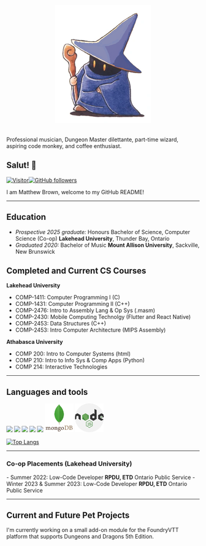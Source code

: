 <!--
**MatthewAWBrown/MatthewAWBrown** is a ✨ _special_ ✨ repository because its `README.md` (this file) appears on your GitHub profile.

Here are some ideas to get you started:

- 🔭 I’m currently working on ...
- 🌱 I’m currently learning ...
- 👯 I’m looking to collaborate on ...
- 🤔 I’m looking for help with ...
- 💬 Ask me about ...
- 📫 How to reach me: ...
- 😄 Pronouns: ...
- ⚡ Fun fact: ...
-->
<p align="center">
  <img src="https://github.com/MatthewAWBrown/MatthewAWBrown/blob/main/250_blu.png">
</p>
<br> Professional musician, Dungeon Master dilettante, part-time wizard, aspiring code monkey, and coffee enthusiast.
<h2> Salut! 👋</h2>

[![Visitor](https://visitor-badge.laobi.icu/badge?page_id=MatthewAWBrown.MatthewAWBrown)](https://github.com/MatthewAWBrown)[![GitHub followers](https://img.shields.io/github/followers/MatthewAWBrown.svg?style=social&label=Follow&maxAge=2592000)](https://github.com/MatthewAWBrown?tab=followers)

I am Matthew Brown, welcome to my GitHub README!<br>


***

<h2>Education</h2>

- <i>Prospective 2025 graduate:</i> Honours Bachelor of Science, Computer Science (Co-op) <b>Lakehead University</b>, Thunder Bay, Ontario
- <i>Graduated 2020:</i> Bachelor of Music <b>Mount Allison University</b>, Sackville, New Brunswick 


<h2>Completed and Current CS Courses</h2>

__Lakehead University__
- COMP-1411: Computer Programming I (C)
- COMP-1431: Computer Programming II (C++)
- COMP-2476: Intro to Assembly Lang & Op Sys (.masm)
- COMP-2430: Mobile Computing Technolgy (Flutter and React Native)
- COMP-2453: Data Structures (C++)
- COMP-2453: Intro Computer Architecture (MIPS Assembly)

__Athabasca University__
- COMP 200: Intro to Computer Systems (html)
- COMP 210: Intro to Info Sys & Comp Apps (Python)
- COMP 214: Interactive Technologies

***

<h2>Languages and tools</h2>
<p float = "left">
<img src = "https://user-images.githubusercontent.com/104664255/168294002-65046ea7-50c5-4437-827d-a4fff893da4f.png" height = "75"> <img src = "https://user-images.githubusercontent.com/104664255/168294211-7f6ae5d3-777b-4436-a0f6-21557aefb4b1.png" height = "75"> <img src = "https://user-images.githubusercontent.com/104664255/168294384-0d509b03-38cd-4dea-bf07-c7674cb4b48f.jpg" height = "75"> <img src = "https://user-images.githubusercontent.com/104664255/169539760-4c42670b-0475-4b4d-9bd0-2c00db77bf01.png" height ="75"> <img src = "https://user-images.githubusercontent.com/104664255/168294472-36e9092a-886a-4a4a-8038-0913152862b4.png" height = "75"> <img src = "https://raw.githubusercontent.com/MatthewAWBrown/MatthewAWBrown/main/mongodb-5-1175140.webp" height = "75"> <img src = "https://github.com/MatthewAWBrown/MatthewAWBrown/blob/main/node.png" height = "75">
  </p>

[![Top Langs](https://github-readme-stats.vercel.app/api/top-langs/?username=MatthewAWBrown&layout=compact)](https://github.com/anuraghazra/github-readme-stats)


***


<h3>Co-op Placements (Lakehead University)</h3>
- Summer 2022: Low-Code Developer <b>RPDU, ETD</b> Ontario Public Service
- Winter 2023 & Summer 2023: Low-Code Developer <b>RPDU, ETD</b> Ontario Public Service

***


<h2>Current and Future Pet Projects</h2>
I'm currently working on a small add-on module for the FoundryVTT platform that supports Dungeons and Dragons 5th Edition.
